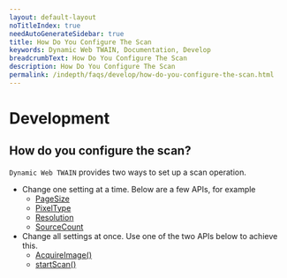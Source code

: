 ```yaml
---
layout: default-layout
noTitleIndex: true
needAutoGenerateSidebar: true
title: How Do You Configure The Scan
keywords: Dynamic Web TWAIN, Documentation, Develop
breadcrumbText: How Do You Configure The Scan
description: How Do You Configure The Scan
permalink: /indepth/faqs/develop/how-do-you-configure-the-scan.html
---
```


# Development

## How do you configure the scan? 

`Dynamic Web TWAIN` provides two ways to set up a scan operation.

* Change one setting at a time. Below are a few APIs, for example
  + [PageSize]({{site.info}}api/WebTwain_Acquire.html#pagesize) 
  + [PixelType]({{site.info}}api/WebTwain_Acquire.html#pixeltype)
  + [Resolution]({{site.info}}api/WebTwain_Acquire.html#resolution) 
  + [SourceCount]({{site.info}}api/WebTwain_Acquire.html#sourcecount)
* Change all settings at once. Use one of the two APIs below to achieve this.
  + [AcquireImage()]({{site.info}}api/WebTwain_Acquire.html#acquireimage)
  + [startScan()]({{site.info}}api/WebTwain_Acquire.html#startscan)
